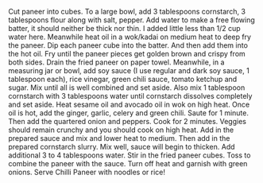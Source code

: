 Cut paneer into cubes. To a large bowl, add 3 tablespoons cornstarch, 3 tablespoons flour along with salt, pepper.
Add water to make a free flowing batter, it should neither be thick nor thin. I added little less than 1/2 cup water here. Meanwhile heat oil in a wok/kadai on medium heat to deep fry the paneer.
Dip each paneer cube into the batter. And then add them into the hot oil.
Fry until the paneer pieces get golden brown and crispy from both sides. Drain the fried paneer on paper towel.
Meanwhile, in a measuring jar or bowl, add soy sauce (I use regular and dark soy sauce, 1 tablespoon each), rice vinegar, green chili sauce, tomato ketchup and sugar. Mix until all is well combined and set aside.
Also mix 1 tablespoon cornstarch with 3 tablespoons water until cornstarch dissolves completely and set aside.
Heat sesame oil and avocado oil in wok on high heat. Once oil is hot, add the ginger, garlic, celery and green chili. Saute for 1 minute.
Then add the quartered onion and peppers. Cook for 2 minutes. Veggies should remain crunchy and you should cook on high heat.
Add in the prepared sauce and mix and lower heat to medium.
Then add in the prepared cornstarch slurry. Mix well, sauce will begin to thicken. Add additional 3 to 4 tablespoons water.
Stir in the fried paneer cubes. Toss to combine the paneer with the sauce.
Turn off heat and garnish with green onions.
Serve Chilli Paneer with noodles or rice!
